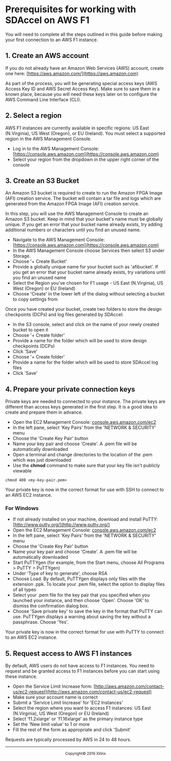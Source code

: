 # Prerequisites for working with SDAccel on AWS F1

You will need to complete all the steps outlined in this guide before making your first connection to an AWS F1 instance.

## 1. Create an AWS account
If you do not already have an Amazon Web Services (AWS) account, create one here: [https://aws.amazon.com/](https://aws.amazon.com)

As part of the process, you will be generating special access keys (AWS Access Key ID and AWS Secret Access Key). Make sure to save them in a known place, because you will need these keys later on to configure the AWS Command Line Interface (CLI).

## 2. Select a region
AWS F1 instances are currently available in specific regions: US East (N.Virginia), US West (Oregon), or EU (Ireland). You must select a supported region in the AWS Management Console.

* Log in to the AWS Management Console: [https://console.aws.amazon.com](https://console.aws.amazon.com)
* Select your region from the dropdown in the upper right corner of the console

## 3. Create an S3 Bucket

An Amazon S3 bucket is required to create to run the Amazon FPGA Image (AFI) creation service. The bucket will contain a tar file and logs which are generated from the Amazon FPGA Image (AFI) creation service.

In this step, you will use the AWS Management Console to create an Amazon S3 bucket. Keep in mind that your bucket's name must be globally unique. If you get an error that your bucket name already exists, try adding additional numbers or characters until you find an unused name.

* Navigate to the AWS Management Console: [https://console.aws.amazon.com](https://console.aws.amazon.com)
* In the AWS Management Console choose Services then select S3 under Storage.
* Choose '+ Create Bucket'
* Provide a globally unique name for your bucket such as '<yourname>afibucket'. If you get an error that your bucket name already exists, try variations until you find an unused name
* Select the Region you've chosen for F1 usage - US East (N.Virginia), US West (Oregon) or EU (Ireland)
* Choose 'Create' in the lower left of the dialog without selecting a bucket to copy settings from

Once you have created your bucket, create two folders to store the design checkpoints (DCPs) and log files generated by SDAccel:

* In the S3 console, select and click on the name of your newly created bucket to open it
* Choose '+ Create folder'
* Provide a name for the folder which will be used to store design checkpoints (DCPs)
* Click 'Save'
* Choose '+ Create folder'
* Provide a name for the folder which will be used to store SDAccel log files
* Click 'Save'

## 4. Prepare your private connection keys
Private keys are needed to connected to your instance. The private keys are different than access keys generated in the first step. It is a good idea to create and prepare them in advance.

* Open the EC2 Management Console: [console.aws.amazon.com/ec2](console.aws.amazon.com/ec2)
* In the left pane, select 'Key Pairs' from the 'NETWORK & SECURITY' menu
* Choose the 'Create Key Pair' button
* Name your key pair and choose 'Create'. A .pem file will be automatically downloaded
* Open a terminal and change directories to the location of the .pem which was just downloaded
* Use the **chmod** command to make sure that your key file isn't publicly viewable
```
chmod 400 <my-key-pair.pem>
```

Your private key is now in the correct format for use with SSH to connect to an AWS EC2 instance.

### For Windows

* If not already installed on your machine, download and install PuTTY: [http://www.putty.org/](http://www.putty.org/)
* Open the EC2 Management Console: [console.aws.amazon.com/ec2](console.aws.amazon.com/ec2)
* In the left pane, select 'Key Pairs' from the 'NETWORK & SECURITY' menu
* Choose the 'Create Key Pair' button
* Name your key pair and choose 'Create'. A .pem file will be automatically downloaded
* Start PuTTYgen (for example, from the Start menu, choose All Programs > PuTTY > PuTTYgen)
* Under 'Type of key to generate', choose RSA
* Choose Load. By default, PuTTYgen displays only files with the extension .ppk. To locate your .pem file, select the option to display files of all types
* Select your .pem file for the key pair that you specified when you launched your instance, and then choose 'Open'. Choose 'OK' to dismiss the confirmation dialog box.
* Choose 'Save private key' to save the key in the format that PuTTY can use. PuTTYgen displays a warning about saving the key without a passphrase. Choose 'Yes'.

Your private key is now in the correct format for use with PuTTY to connect to an AWS EC2 instance.

## 5. Request access to AWS F1 instances

By default, AWS users do not have access to F1 instances. You need to request and be granted access to F1 instances before you can start using these instance.

* Open the Service Limit Increase form: [http://aws.amazon.com/contact-us/ec2-request](http://aws.amazon.com/contact-us/ec2-request)
* Make sure your account name is correct
* Submit a 'Service Limit Increase' for 'EC2 Instances'
* Select the region where you want to access F1 instances: US East (N.Virginia), US West (Oregon) or EU (Ireland)
* Select 'f1.2xlarge' or 'f1.16xlarge' as the primary instance type
* Set the 'New limit value' to 1 or more
* Fill the rest of the form as appropriate and click 'Submit'

Requests are typically processed by AWS in 24 to 48 hours.
<br>
<hr/>
<p align="center"><sup>Copyright&copy; 2019 Xilinx</sup></p>
